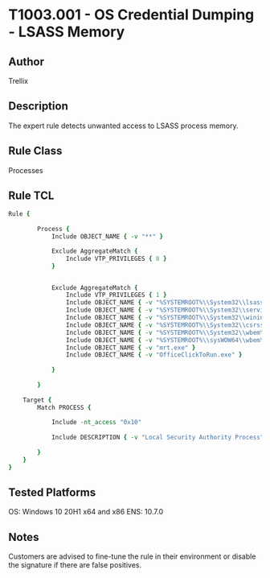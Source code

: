 # T1003.001 - OS Credential Dumping - LSASS Memory

## Author
Trellix

## Description
The expert rule detects unwanted access to LSASS process memory.

## Rule Class 
Processes

## Rule TCL
```tcl
Rule {
	
		Process {
			Include OBJECT_NAME { -v "**" }

			Exclude AggregateMatch {
				Include VTP_PRIVILEGES { 8 }
			}


			Exclude AggregateMatch {
				Include VTP_PRIVILEGES { 1 }
				Include OBJECT_NAME { -v "%SYSTEMROOT%\\System32\\lsass.exe" }
				Include OBJECT_NAME { -v "%SYSTEMROOT%\\System32\\services.exe" }
				Include OBJECT_NAME { -v "%SYSTEMROOT%\\System32\\wininit.exe" }
				Include OBJECT_NAME { -v "%SYSTEMROOT%\\System32\\csrss.exe" }
				Include OBJECT_NAME { -v "%SYSTEMROOT%\\System32\\wbem\\wmiprvse.exe" }
				Include OBJECT_NAME { -v "%SYSTEMROOT%\\sysWOW64\\wbem\\wmiprvse.exe" }
				Include OBJECT_NAME { -v "mrt.exe" }
				Include OBJECT_NAME { -v "OfficeClickToRun.exe" }
                                 
			}
			
		}
	
	Target {
		Match PROCESS {
			
			Include -nt_access "0x10"
			
			Include DESCRIPTION { -v "Local Security Authority Process" }
			
        }
    }
}
```

## Tested Platforms
OS: Windows 10 20H1 x64 and x86
ENS: 10.7.0

## Notes
Customers are advised to fine-tune the rule in their environment or disable the signature if there are false positives.
